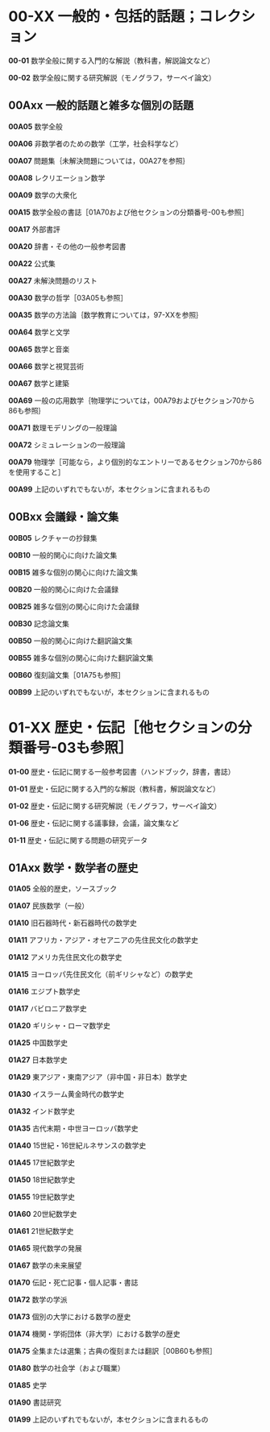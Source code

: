 # 00-XX 一般的・包括的話題；コレクション

**00-01** 数学全般に関する入門的な解説（教科書，解説論文など）

**00-02** 数学全般に関する研究解説（モノグラフ，サーベイ論文）

## 00Axx 一般的話題と雑多な個別の話題

**00A05** 数学全般

**00A06** 非数学者のための数学（工学，社会科学など）

**00A07** 問題集｛未解決問題については，00A27を参照｝

**00A08** レクリエーション数学

**00A09** 数学の大衆化

**00A15** 数学全般の書誌［01A70および他セクションの分類番号-00も参照］

**00A17** 外部書評

**00A20** 辞書・その他の一般参考図書

**00A22** 公式集

**00A27** 未解決問題のリスト

**00A30** 数学の哲学［03A05も参照］

**00A35** 数学の方法論｛数学教育については，97-XXを参照｝

**00A64** 数学と文学

**00A65** 数学と音楽

**00A66** 数学と視覚芸術

**00A67** 数学と建築

**00A69** 一般の応用数学｛物理学については，00A79およびセクション70から86も参照｝

**00A71** 数理モデリングの一般理論

**00A72** シミュレーションの一般理論

**00A79** 物理学［可能なら，より個別的なエントリーであるセクション70から86を使用すること］

**00A99** 上記のいずれでもないが，本セクションに含まれるもの

## 00Bxx 会議録・論文集

**00B05** レクチャーの抄録集

**00B10** 一般的関心に向けた論文集

**00B15** 雑多な個別の関心に向けた論文集

**00B20** 一般的関心に向けた会議録

**00B25** 雑多な個別の関心に向けた会議録

**00B30** 記念論文集

**00B50** 一般的関心に向けた翻訳論文集

**00B55** 雑多な個別の関心に向けた翻訳論文集

**00B60** 復刻論文集［01A75も参照］

**00B99** 上記のいずれでもないが，本セクションに含まれるもの

# 01-XX 歴史・伝記［他セクションの分類番号-03も参照］

**01-00** 歴史・伝記に関する一般参考図書（ハンドブック，辞書，書誌）

**01-01** 歴史・伝記に関する入門的な解説（教科書，解説論文など）

**01-02** 歴史・伝記に関する研究解説（モノグラフ，サーベイ論文）

**01-06** 歴史・伝記に関する議事録，会議，論文集など

**01-11** 歴史・伝記に関する問題の研究データ

## 01Axx 数学・数学者の歴史

**01A05** 全般的歴史，ソースブック

**01A07** 民族数学（一般）

**01A10** 旧石器時代・新石器時代の数学史

**01A11** アフリカ・アジア・オセアニアの先住民文化の数学史

**01A12** アメリカ先住民文化の数学史

**01A15** ヨーロッパ先住民文化（前ギリシャなど）の数学史

**01A16** エジプト数学史

**01A17** バビロニア数学史

**01A20** ギリシャ・ローマ数学史

**01A25** 中国数学史

**01A27** 日本数学史

**01A29** 東アジア・東南アジア（非中国・非日本）数学史

**01A30** イスラーム黄金時代の数学史

**01A32** インド数学史

**01A35** 古代末期・中世ヨーロッパ数学史

**01A40** 15世紀・16世紀ルネサンスの数学史

**01A45** 17世紀数学史

**01A50** 18世紀数学史

**01A55** 19世紀数学史

**01A60** 20世紀数学史

**01A61** 21世紀数学史

**01A65** 現代数学の発展

**01A67** 数学の未来展望

**01A70** 伝記・死亡記事・個人記事・書誌

**01A72** 数学の学派

**01A73** 個別の大学における数学の歴史

**01A74** 機関・学術団体（非大学）における数学の歴史

**01A75** 全集または選集；古典の復刻または翻訳［00B60も参照］

**01A80** 数学の社会学（および職業）

**01A85** 史学

**01A90** 書誌研究

**01A99** 上記のいずれでもないが，本セクションに含まれるもの
